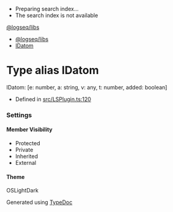   * Preparing search index...
  * The search index is not available

[@logseq/libs]()

  * [@logseq/libs](../modules.html)
  * [IDatom](IDatom.html)



# Type alias IDatom

IDatom: [e: number, a: string, v: any, t: number, added: boolean]

  * Defined in [src/LSPlugin.ts:120](https://github.com/logseq/logseq/blob/ac1b53544/libs/src/LSPlugin.ts#L120)



###  Settings

#### Member Visibility

  * Protected
  * Private
  * Inherited
  * External



#### Theme

OSLightDark

Generated using [TypeDoc](https://typedoc.org/)
